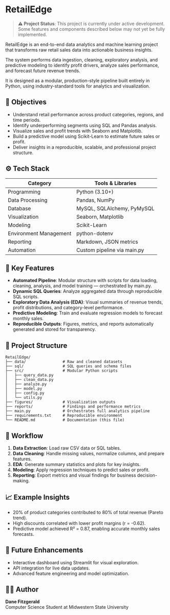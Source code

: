 # RetailEdge

> **⚠️ Project Status**: This project is currently under active development. Some features and components described below may not yet be fully implemented.

RetailEdge is an end-to-end data analytics and machine learning project that transforms raw retail sales data into actionable business insights.

The system performs data ingestion, cleaning, exploratory analysis, and predictive modeling to identify profit drivers, analyze sales performance, and forecast future revenue trends.

It is designed as a modular, production-style pipeline built entirely in Python, using industry-standard tools for analytics and visualization.

## 🎯 Objectives

- Understand retail performance across product categories, regions, and time periods.
- Identify underperforming segments using SQL and Pandas analysis.
- Visualize sales and profit trends with Seaborn and Matplotlib.
- Build a predictive model using Scikit-Learn to estimate future sales or profit.
- Deliver insights in a reproducible, scalable, and professional project structure.

## ⚙️ Tech Stack

| Category | Tools & Libraries |
|----------|-------------------|
| Programming | Python (3.10+) |
| Data Processing | Pandas, NumPy |
| Database | MySQL, SQLAlchemy, PyMySQL |
| Visualization | Seaborn, Matplotlib |
| Modeling | Scikit-Learn |
| Environment Management | python-dotenv |
| Reporting | Markdown, JSON metrics |
| Automation | Custom pipeline via main.py |

## 🧠 Key Features

- **Automated Pipeline**: Modular structure with scripts for data loading, cleaning, analysis, and model training — orchestrated by main.py.
- **Dynamic SQL Queries**: Analyze aggregated data through reproducible SQL scripts.
- **Exploratory Data Analysis (EDA)**: Visual summaries of revenue trends, profit distributions, and category-level performance.
- **Predictive Modeling**: Train and evaluate regression models to forecast monthly sales.
- **Reproducible Outputs**: Figures, metrics, and reports automatically generated and stored for transparency.

## 📂 Project Structure

```
RetailEdge/
├── data/                # Raw and cleaned datasets
├── sql/                 # SQL queries and schema files
├── src/                 # Modular Python scripts
│   ├── query_data.py
│   ├── clean_data.py
│   ├── analyze.py
│   ├── model.py
│   ├── config.py
│   └── utils.py
├── figures/             # Visualization outputs
├── reports/             # Findings and performance metrics
├── main.py              # Orchestrates full analytics pipeline
├── requirements.txt     # Reproducible environment
└── README.md            # Documentation (this file)
```

## 🚀 Workflow

1. **Data Extraction**: Load raw CSV data or SQL tables.
2. **Data Cleaning**: Handle missing values, normalize columns, and prepare features.
3. **EDA**: Generate summary statistics and plots for key insights.
4. **Modeling**: Apply regression techniques to predict sales or profit.
5. **Reporting**: Export metrics and visual findings for business decision-making.

## 📈 Example Insights

- 20% of product categories contributed to 80% of total revenue (Pareto trend).
- High discounts correlated with lower profit margins (r = -0.62).
- Predictive model achieved R² = 0.87, enabling accurate monthly sales forecasts.

## 🧰 Future Enhancements

- Interactive dashboard using Streamlit for visual exploration.
- API integration for live data updates.
- Advanced feature engineering and model optimization.

## 👨‍💻 Author

**Dane Fitzgerald**  
Computer Science Student at Midwestern State University
